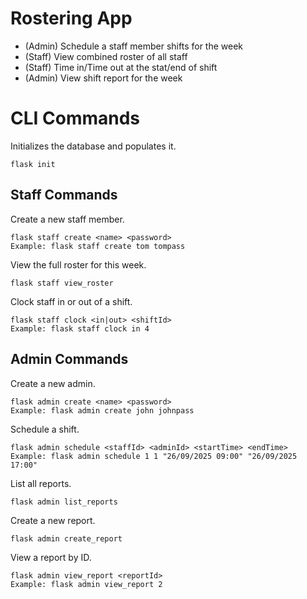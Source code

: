 # Rostering App

* (Admin) Schedule a staff member shifts for the week
* (Staff) View combined roster of all staff
* (Staff) Time in/Time out at the stat/end of shift
* (Admin) View shift report for the week

# CLI Commands

Initializes the database and populates it.
```
flask init
```

## Staff Commands

Create a new staff member.
```
flask staff create <name> <password>
Example: flask staff create tom tompass
```

View the full roster for this week.
```
flask staff view_roster
```

Clock staff in or out of a shift.
```
flask staff clock <in|out> <shiftId>
Example: flask staff clock in 4
```

## Admin Commands

Create a new admin.
```
flask admin create <name> <password>
Example: flask admin create john johnpass
```

Schedule a shift.
```
flask admin schedule <staffId> <adminId> <startTime> <endTime>
Example: flask admin schedule 1 1 "26/09/2025 09:00" "26/09/2025 17:00"
```

List all reports.
```
flask admin list_reports
```

Create a new report.
```
flask admin create_report
```

View a report by ID.
```
flask admin view_report <reportId>
Example: flask admin view_report 2
```
